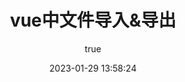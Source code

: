 ---
title: vue中文件导入&导出
date: 2023-01-29 13:58:24
permalink: /pages/03a416/
categories:
  - 前端
  - vue
tags:
  - 
author: 
  name: comelong
  link: https://github.com/mjlxiaoma
---